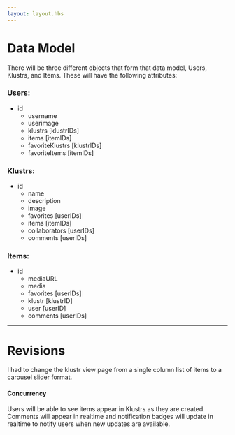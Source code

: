 ```yaml
---
layout: layout.hbs
---
```


# Data Model
There will be three different objects that form that data model, Users, Klustrs, and Items. These will have the following attributes:

### Users:
* id
   * username
   * userimage
   * klustrs [klustrIDs]
   * items [itemIDs]
   * favoriteKlustrs [klustrIDs]
   * favoriteItems [itemIDs]

### Klustrs:
* id
   * name
   * description
   * image
   * favorites [userIDs]
   * items [itemIDs]
   * collaborators [userIDs]
   * comments [userIDs]

### Items:
* id
   * mediaURL
   * media
   * favorites [userIDs]
   * klustr [klustrID]
   * user [userID]
   * comments [userIDs]

---

# Revisions
I had to change the klustr view page from a single column list of items to a carousel slider format.

#### Concurrency
Users will be able to see items appear in Klustrs as they are created. Comments will appear in realtime and notification badges will update in realtime to notify users when new updates are available.


